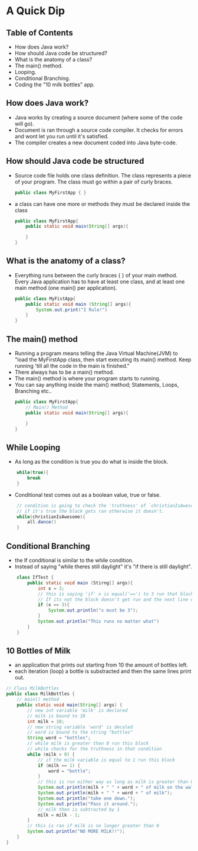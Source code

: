 # A Quick Dip

## Table of Contents

- How does Java work?
- How should Java code be structured?
- What is the anatomy of a class?
- The main() method.
- Looping.
- Conditional Branching.
- Coding the "10 milk bottles" app.


## How does Java work?

- Java works by creating a source document (where some of the code will go).
- Document is ran through a source code compiler. It checks for errors and wont let you run until it's satisfied.
- The compiler creates a new document coded into Java byte-code.

## How should Java code be structured

- Source code file holds one class definition. The class represents a piece of your program. The class must go within a pair of curly braces.
    ```java
    public class MyFirstApp { }
    ```

- a class can have one more or methods they must be declared inside the class
    ```java
    public class MyFirstApp{
        public static void main(String[] args){

        }
    }
    ```
## What is the anatomy of a class?

- Everything runs between the curly braces { } of your main method. Every Java application has to have at least one class, and at least one main method (one main() per application).

    ```java
    public class MyFistApp{ 
        public static void main (String[] args){
            System.out.print("I Rule!")
        }
    }
    ```

## The main() method

- Running a program means telling the Java Virtual Machine(JVM) to "load the MyFirstApp class, then start executing its main() method. Keep running 'till all the code in the main is finished."
- There always has to be a main() method.
- The main() method is where your program starts to running.
- You can say anything inside the main() method; Statements, Loops, Branching etc..
    ```java
    public class MyFirstApp{
        // Main() Method
        public static void main(String[] args){

        }
    }
    ```

## While Looping

- As long as the condition is true you do what is inside the block.
```java
    while(true){
        break
    }
```
- Conditional test comes out as a boolean value, true or false.
```java 
    // condition is going to check the 'truthness' of `christianIsAwesome`
    // if it's true the block gets ran otherwise it doesn't.
    while(christianIsAwesome){
        all.dance()
    }
```

## Conditional Branching

- the If conditional is similar to the while condition. 
- Instead of saying "while theres still daylight" it's "if there is still daylight".
```java
    class IfTest {
        public static void main (Stirng[] args){
            int x = 3;
            // this is saying 'if' x is equal('==') to 3 run that block
            // If its not the block doesn't get run and the next line outside the block is ran
            if (x == 3){
                System.out.println("x must be 3");
            }
            System.out.println("This runs no matter what")
        }
    }
```

## 10 Bottles of Milk

- an application that prints out starting from 10 the amount of bottles left.
- each iteration (loop) a bottle is substracted and then the same lines print out.
```java
// Class MilkBottles
public class MilkBottles {
    // main() method
    public static void main(String[] args) {
        // new int variable 'milk' is declared
        // milk is bound to 10
        int milk = 10;
        // new string variable 'word' is decaled
        // word is bound to the string "bottles"
        String word = "bottles";
        // while milk is greater than 0 run this block
        // while checks for the truthness in that condition
        while (milk > 0) {
            // if the milk variable is equal to 1 run this block 
            if (milk == 1) {
                word = "bottle";
            }
            // this is run either way as long as milk is greater than 0
            System.out.println(milk + " " + word + " of milk on the wall");
            System.out.println(milk + " " + word + " of milk");
            System.out.println("take one down.");
            System.out.println("Pass it around.");
            // milk then is subtracted by 1 
            milk = milk - 1;
        }
        // this is ran if milk is no longer greater than 0
        System.out.println("NO MORE MILK!!");
    }
}
```